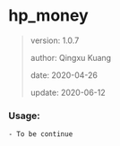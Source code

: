 # hp_money

>
> version: 1.0.7
>
> author: Qingxu Kuang
>
> date: 2020-04-26
>
> update: 2020-06-12

### Usage:
    - To be continue
